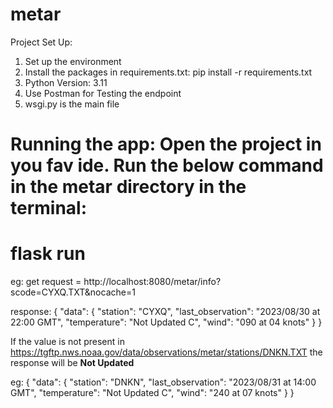 # metar
Project Set Up:

1. Set up the environment
2. Install the packages in requirements.txt: 
pip install -r requirements.txt 
3. Python Version: 3.11
4. Use Postman for Testing the endpoint
5. wsgi.py is the main file

**Running the app**: Open the project in you fav ide. 
Run the below command in the metar directory in the terminal:
=========
flask run
=========
eg: 
get request = http://localhost:8080/metar/info?scode=CYXQ.TXT&nocache=1

response:
{
    "data": {
        "station": "CYXQ",
        "last_observation": "2023/08/30 at 22:00 GMT",
        "temperature": "Not Updated C",
        "wind": "090 at 04 knots"
    }
}

If the value is not present in https://tgftp.nws.noaa.gov/data/observations/metar/stations/DNKN.TXT
the response will be **Not Updated**

eg: 
{
    "data": {
        "station": "DNKN",
        "last_observation": "2023/08/31 at 14:00 GMT",
        "temperature": "Not Updated C",
        "wind": "240 at 07 knots"
    }
}
